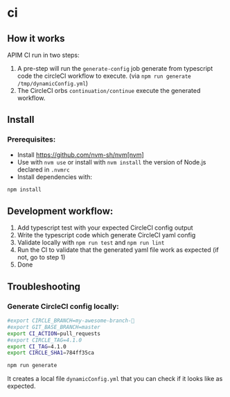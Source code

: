 # ci

## How it works

APIM CI run in two steps:

1. A pre-step will run the `generate-config` job generate from typescript code the circleCI workflow to execute. (via `npm run generate /tmp/dynamicConfig.yml`)
2. The CircleCI orbs `continuation/continue` execute the generated workflow.

## Install

### Prerequisites:

- Install https://github.com/nvm-sh/nvm[nvm]
- Use with `nvm use` or install with `nvm install` the version of Node.js declared in `.nvmrc`
- Install dependencies with:

```bash
npm install
```


## Development workflow:

1. Add typescript test with your expected CircleCI config output
2. Write the typescript code which generate CircleCI yaml config
4. Validate locally with `npm run test` and `npm run lint`
5. Run the CI to validate that the generated yaml file work as expected (if not, go to step 1)
6. Done


## Troubleshooting

### Generate CircleCI config locally:

```bash
#export CIRCLE_BRANCH=my-awesome-branch-🦄
#export GIT_BASE_BRANCH=master
export CI_ACTION=pull_requests
#export CIRCLE_TAG=4.1.0
export CI_TAG=4.1.0
export CIRCLE_SHA1=784ff35ca

npm run generate
```

It creates a local file `dynamicConfig.yml` that you can check if it looks like as expected.
